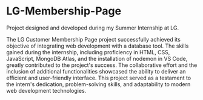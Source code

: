 # LG-Membership-Page

Project designed and developed during my Summer Internship at LG. 

The LG Customer Membership Page project successfully achieved its objective of integrating web development with a database tool. The skills gained during the internship, including proficiency in HTML, CSS, JavaScript, MongoDB Atlas, and the installation of nodemon in VS Code, greatly contributed to the project's success. The collaborative effort and the inclusion of additional functionalities showcased the ability to deliver an efficient and user-friendly interface. This project served as a testament to the intern's dedication, problem-solving skills, and adaptability to modern web development technologies.

